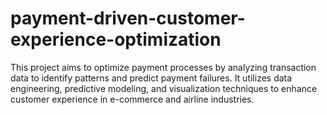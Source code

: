 # payment-driven-customer-experience-optimization
This project aims to optimize payment processes by analyzing transaction data to identify patterns and predict payment failures. It utilizes data engineering, predictive modeling, and visualization techniques to enhance customer experience in e-commerce and airline industries.
